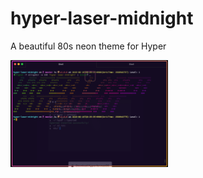 # hyper-laser-midnight
A beautiful 80s neon theme for Hyper

<img src="https://github.com/tanb/hyper-laser-midnight/raw/master/assets/sample1.png" width="50%" alt="sample-image">
